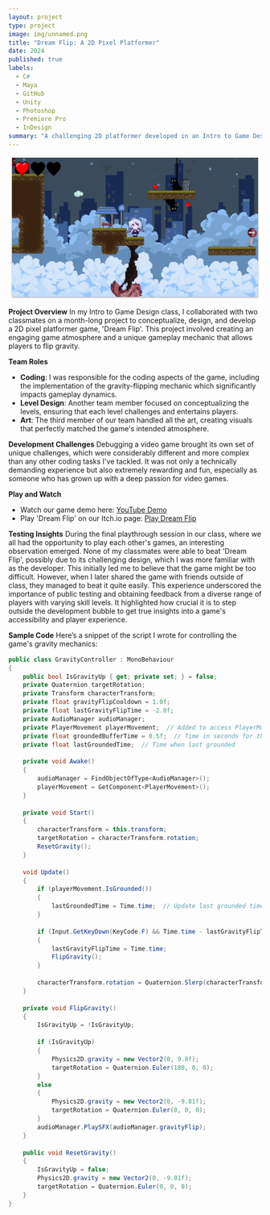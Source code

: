 ```yaml
---
layout: project
type: project
image: img/unnamed.png
title: "Dream Flip: A 2D Pixel Platformer"
date: 2024
published: true
labels:
  - C#
  - Maya
  - GitHub
  - Unity
  - Photoshop
  - Premiere Pro
  - InDesign
summary: "A challenging 2D platformer developed in an Intro to Game Design class, highlighting a unique gravity-flipping mechanic."
---
```


<img class="img-fluid" src="../img/dreamFinal.png">

**Project Overview**
In my Intro to Game Design class, I collaborated with two classmates on a month-long project to conceptualize, design, and develop a 2D pixel platformer game, 'Dream Flip'. This project involved creating an engaging game atmosphere and a unique gameplay mechanic that allows players to flip gravity.

**Team Roles**
- **Coding**: I was responsible for the coding aspects of the game, including the implementation of the gravity-flipping mechanic which significantly impacts gameplay dynamics.
- **Level Design**: Another team member focused on conceptualizing the levels, ensuring that each level challenges and entertains players.
- **Art**: The third member of our team handled all the art, creating visuals that perfectly matched the game's intended atmosphere.

**Development Challenges**
Debugging a video game brought its own set of unique challenges, which were considerably different and more complex than any other coding tasks I've tackled. It was not only a technically demanding experience but also extremely rewarding and fun, especially as someone who has grown up with a deep passion for video games.

**Play and Watch**
- Watch our game demo here: [YouTube Demo](https://www.youtube.com/watch?v=bRt4Dj-3v-0&ab_channel=Nobyy)
- Play 'Dream Flip' on our Itch.io page: [Play Dream Flip](https://sephye.itch.io/dream-flip)

**Testing Insights**
During the final playthrough session in our class, where we all had the opportunity to play each other's games, an interesting observation emerged. None of my classmates were able to beat 'Dream Flip', possibly due to its challenging design, which I was more familiar with as the developer. This initially led me to believe that the game might be too difficult. However, when I later shared the game with friends outside of class, they managed to beat it quite easily. This experience underscored the importance of public testing and obtaining feedback from a diverse range of players with varying skill levels. It highlighted how crucial it is to step outside the development bubble to get true insights into a game's accessibility and player experience.

**Sample Code**
Here’s a snippet of the script I wrote for controlling the game's gravity mechanics:

```csharp
public class GravityController : MonoBehaviour
{
    public bool IsGravityUp { get; private set; } = false;
    private Quaternion targetRotation;
    private Transform characterTransform;
    private float gravityFlipCooldown = 1.0f;
    private float lastGravityFlipTime = -2.0f;
    private AudioManager audioManager;
    private PlayerMovement playerMovement;  // Added to access PlayerMovement
    private float groundedBufferTime = 0.5f;  // Time in seconds for the grounded buffer
    private float lastGroundedTime;  // Time when last grounded

    private void Awake()
    {
        audioManager = FindObjectOfType<AudioManager>();
        playerMovement = GetComponent<PlayerMovement>();
    }
    
    private void Start()
    {
        characterTransform = this.transform;
        targetRotation = characterTransform.rotation;
        ResetGravity();
    }

    void Update()
    {
        if (playerMovement.IsGrounded())
        {
            lastGroundedTime = Time.time;  // Update last grounded time
        }

        if (Input.GetKeyDown(KeyCode.F) && Time.time - lastGravityFlipTime >= gravityFlipCooldown && (Time.time - lastGroundedTime <= groundedBufferTime))
        {
            lastGravityFlipTime = Time.time;
            FlipGravity();
        }

        characterTransform.rotation = Quaternion.Slerp(characterTransform.rotation, targetRotation, Time.deltaTime * 5);
    }

    private void FlipGravity()
    {
        IsGravityUp = !IsGravityUp;

        if (IsGravityUp)
        {
            Physics2D.gravity = new Vector2(0, 9.8f);
            targetRotation = Quaternion.Euler(180, 0, 0);
        }
        else
        {
            Physics2D.gravity = new Vector2(0, -9.81f);
            targetRotation = Quaternion.Euler(0, 0, 0);
        }
        audioManager.PlaySFX(audioManager.gravityFlip);
    }

    public void ResetGravity()
    {
        IsGravityUp = false;
        Physics2D.gravity = new Vector2(0, -9.81f);
        targetRotation = Quaternion.Euler(0, 0, 0);
    }
}
```